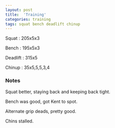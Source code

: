 ```yaml
---
layout: post
title:  'Training'
categories: training
tags: squat bench deadlift chinup
---
```


Squat       :   205x5x3

Bench       :   195x5x3

Deadlift    :   315x5

Chinup      :   35x5,5,5,3,4

### Notes

Squat better, staying back and keeping back tight.

Bench was good, got Kent to spot.

Alternate grip deads, pretty good.

Chins stalled.
